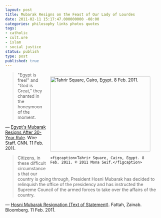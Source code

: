 ```yaml
---
layout: post
title: Mubarak Resigns on the Feast of Our Lady of Lourdes
date: 2011-02-11 15:17:47.000000000 -08:00
categories: philosophy links photos quotes
tags:
- catholic
- cult.ure
- islam
- social justice
status: publish
type: post
published: true
---
```

<figure style="float: right; margin-left: 1em; width: 320px;">
	<a href="http://en.wikipedia.org/wiki/File:Tahrir_Square_during_8_February_2011.jpg"><img src="https://upload.wikimedia.org/wikipedia/commons/thumb/e/ef/Tahrir_Square_during_8_February_2011.jpg/320px-Tahrir_Square_during_8_February_2011.jpg" alt="Tahrir Square, Cairo, Egypt. 8 Feb. 2011." title="Tahrir Square, Cairo, Egypt. 8 Feb. 2011." width="320" height="240" /></a>

	<figcaption>Tahrir Square, Cairo, Egypt. 8 Feb. 2011. © 2011 Mona Seif.</figcaption>
</figure>

> "Egypt is free!" and "God is Great," they chanted in the honeymoon of the moment.

&mdash; [Egypt's Mubarak Resigns After 30-Year Rule](http://edition.cnn.com/2011/WORLD/africa/02/11/egypt.revolution/). Wire Staff. CNN. 11 Feb. 2011.

> Citizens, in these difficult circumstances that our country is going through, President Hosni Mubarak has decided to relinquish the office of the presidency and has instructed the Supreme Council of the armed forces to take over the affairs of the country.

&mdash; [Hosni Mubarak Resignation (Text of Statement)](http://www.bloomberg.com/news/2011-02-11/hosni-mubarak-resignation-text-of-statement-.html). Fattah, Zainab. Bloomberg. 11 Feb. 2011.

